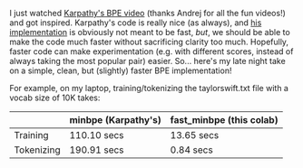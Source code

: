 I just watched [Karpathy's BPE video](https://www.youtube.com/watch?v=zduSFxRajkE) (thanks Andrej for all the fun videos!) and got inspired. Karpathy's code is really nice (as always), and [his implementation](https://github.com/karpathy/minbpe) is obviously not meant to be fast, _but_, we should be able to make the code much faster without sacrificing clarity too much. Hopefully, faster code can make experimentation (e.g. with different scores, instead of always taking the most popular pair) easier. So... here's my late night take on a simple, clean, but (slightly) faster BPE implementation!

For example, on my laptop, training/tokenizing the taylorswift.txt file with a vocab size of 10K takes:

|              |  minbpe (Karpathy's)       |   fast_minbpe (this colab)|
|--------------|---------------|--------------|
|Training      |  110.10 secs  | 13.65 secs   |
|Tokenizing    |  190.91 secs  | 0.84 secs    |

